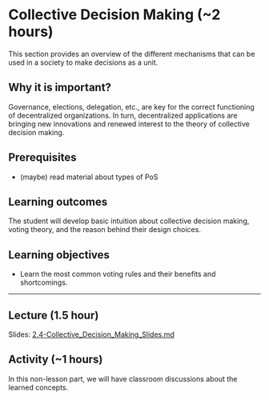 # Collective Decision Making (~2 hours)

This section provides an overview of the different mechanisms that can be used in a society to make decisions as a unit.

## Why it is important?

Governance, elections, delegation, etc., are key for the correct functioning of decentralized organizations. In turn, decentralized applications are bringing new innovations and renewed interest to the theory of collective decision making.

## Prerequisites

- (maybe) read material about types of PoS

## Learning outcomes

The student will develop basic intuition about collective decision making, voting theory, and the reason behind their design choices.

## Learning objectives

- Learn the most common voting rules and their benefits and shortcomings.

---

## Lecture (1.5 hour)

Slides: [2.4-Collective_Decision_Making_Slides.md](./2.4-Collective_Decision_Making_Slides.md)

## Activity (~1 hours)

In this non-lesson part, we will have classroom discussions about the learned concepts.

